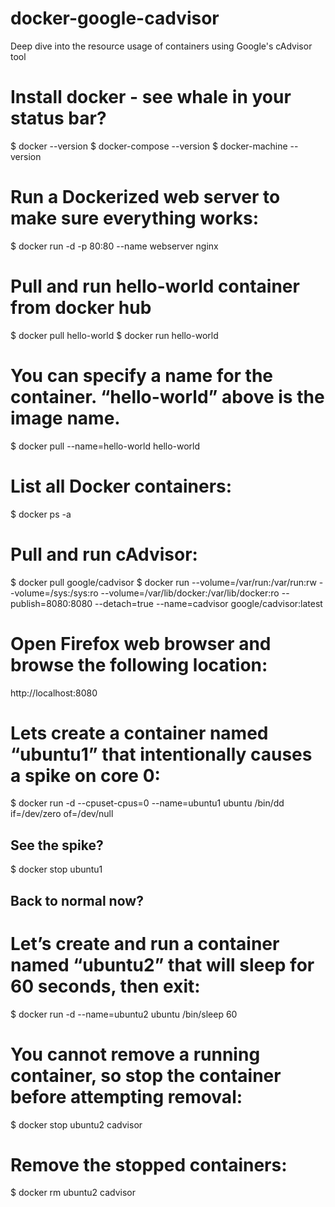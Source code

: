 # docker-google-cadvisor
Deep dive into the resource usage of containers using Google's cAdvisor tool

# Install docker - see whale in your status bar?
$ docker --version
$ docker-compose --version
$ docker-machine --version

# Run a Dockerized web server to make sure everything works:
$ docker run -d -p 80:80 --name webserver nginx

# Pull and run hello-world container from docker hub
$ docker pull hello-world
$ docker run hello-world

# You can specify a name for the container. “hello-world” above is the image name.
$ docker pull --name=hello-world hello-world

# List all Docker containers:
$ docker ps -a

# Pull and run cAdvisor:
$ docker pull google/cadvisor
$ docker run --volume=/var/run:/var/run:rw --volume=/sys:/sys:ro \--volume=/var/lib/docker:/var/lib/docker:ro --publish=8080:8080 \--detach=true --name=cadvisor google/cadvisor:latest

# Open Firefox web browser and browse the following location:
http://localhost:8080

# Lets create a container named “ubuntu1” that intentionally causes a spike on core 0:
$ docker run -d --cpuset-cpus=0 --name=ubuntu1 ubuntu /bin/dd if=/dev/zero of=/dev/null
## See the spike?
$ docker stop ubuntu1
## Back to normal now?

# Let’s create and run a container named “ubuntu2” that will sleep for 60 seconds, then exit:
$ docker run -d --name=ubuntu2 ubuntu /bin/sleep 60

# You cannot remove a running container, so stop the container before attempting removal:
$ docker stop ubuntu2 cadvisor

# Remove the stopped containers:
$ docker rm ubuntu2 cadvisor
